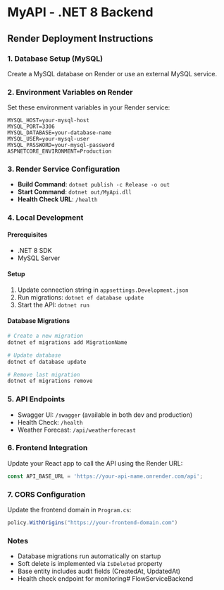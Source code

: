 # MyAPI - .NET 8 Backend

## Render Deployment Instructions

### 1. Database Setup (MySQL)
Create a MySQL database on Render or use an external MySQL service.

### 2. Environment Variables on Render
Set these environment variables in your Render service:

```
MYSQL_HOST=your-mysql-host
MYSQL_PORT=3306
MYSQL_DATABASE=your-database-name
MYSQL_USER=your-mysql-user
MYSQL_PASSWORD=your-mysql-password
ASPNETCORE_ENVIRONMENT=Production
```

### 3. Render Service Configuration
- **Build Command**: `dotnet publish -c Release -o out`
- **Start Command**: `dotnet out/MyApi.dll`
- **Health Check URL**: `/health`

### 4. Local Development

#### Prerequisites
- .NET 8 SDK
- MySQL Server

#### Setup
1. Update connection string in `appsettings.Development.json`
2. Run migrations: `dotnet ef database update`
3. Start the API: `dotnet run`

#### Database Migrations
```bash
# Create a new migration
dotnet ef migrations add MigrationName

# Update database
dotnet ef database update

# Remove last migration
dotnet ef migrations remove
```

### 5. API Endpoints
- Swagger UI: `/swagger` (available in both dev and production)
- Health Check: `/health`
- Weather Forecast: `/api/weatherforecast`

### 6. Frontend Integration
Update your React app to call the API using the Render URL:
```typescript
const API_BASE_URL = 'https://your-api-name.onrender.com/api';
```

### 7. CORS Configuration
Update the frontend domain in `Program.cs`:
```csharp
policy.WithOrigins("https://your-frontend-domain.com")
```

### Notes
- Database migrations run automatically on startup
- Soft delete is implemented via `IsDeleted` property
- Base entity includes audit fields (CreatedAt, UpdatedAt)
- Health check endpoint for monitoring# FlowServiceBackend
